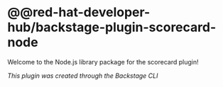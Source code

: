 # @@red-hat-developer-hub/backstage-plugin-scorecard-node

Welcome to the Node.js library package for the scorecard plugin!

_This plugin was created through the Backstage CLI_
